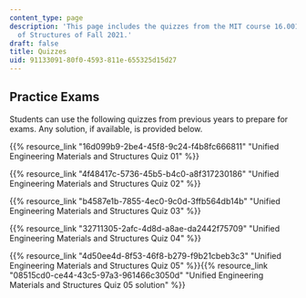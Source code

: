 ```yaml
---
content_type: page
description: 'This page includes the quizzes from the MIT course 16.001 Unified Engineering:  Materials
  of Structures of Fall 2021.'
draft: false
title: Quizzes
uid: 91133091-80f0-4593-811e-655325d15d27
---
```

## Practice Exams

Students can use the following quizzes from previous years to prepare for exams. Any solution, if available, is provided below. 

{{% resource_link "16d099b9-2be4-45f8-9c24-f4b8fc666811" "Unified Engineering Materials and Structures Quiz 01" %}}

{{% resource_link "4f48417c-5736-45b5-b4c0-a8f317230186" "Unified Engineering Materials and Structures Quiz 02" %}}

{{% resource_link "b4587e1b-7855-4ec0-9c0d-3ffb564db14b" "Unified Engineering Materials and Structures Quiz 03" %}}

{{% resource_link "32711305-2afc-4d8d-a8ae-da2442f75709" "Unified Engineering Materials and Structures Quiz 04" %}}

{{% resource_link "4d50ee4d-8f53-46f8-b279-f9b21cbeb3c3" "Unified Engineering Materials and Structures Quiz 05" %}}{{% resource_link "08515cd0-ce44-43c5-97a3-961466c3050d" "Unified Engineering Materials and Structures Quiz 05 solution" %}}